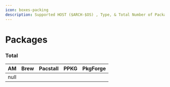 ```yaml
---
icon: boxes-packing
description: Supported HOST ($ARCH-$OS) , Type, & Total Number of Packages
---
```


# Packages

### Total

<table><thead><tr><th data-type="number">AM</th><th>Brew</th><th>Pacstall</th><th>PPKG</th><th>PkgForge</th></tr></thead><tbody><tr><td>null</td><td></td><td></td><td></td><td></td></tr></tbody></table>
